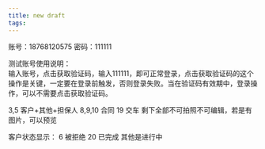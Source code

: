 ```yaml
---
title: new draft
tags:
---
```


账号：18768120575
密码：111111

测试账号使用说明：   
输入账号，点击获取验证码，输入111111，即可正常登录，点击获取验证码的这个操作是关键，一定要在登录前触发，否则登录失败。当在验证码有效期中，登录操作，可以不需要点击获取验证码。


3,5 客户+其他+担保人
8,9,10 合同
19 交车
剩下全部不可拍照不可编辑，若是有图片，可以预览

客户状态显示：
6 被拒绝
20 已完成
其他是进行中
